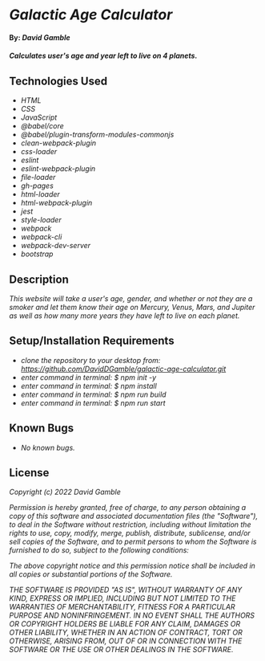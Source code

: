 # _Galactic Age Calculator_

#### By: _**David Gamble**_

#### _Calculates user's age and year left to live on 4 planets._

## Technologies Used

* _HTML_
* _CSS_
* _JavaScript_
* _@babel/core_
* _@babel/plugin-transform-modules-commonjs_
* _clean-webpack-plugin_
* _css-loader_
* _eslint_
* _eslint-webpack-plugin_
* _file-loader_
* _gh-pages_
* _html-loader_
* _html-webpack-plugin_
* _jest_
* _style-loader_
* _webpack_
* _webpack-cli_
* _webpack-dev-server_
* _bootstrap_

## Description

_This website will take a user's age, gender, and whether or not they are a smoker and let them know their age on Mercury, Venus, Mars, and Jupiter as well as how many more years they have left to live on each planet._

## Setup/Installation Requirements

* _clone the repository to your desktop from: https://github.com/DavidDGamble/galactic-age-calculator.git_
* _enter command in terminal: $ npm init -y_
* _enter command in terminal: $ npm install_
* _enter command in terminal: $ npm run build_
* _enter command in terminal: $ npm run start_

## Known Bugs

* _No known bugs._

## License

_Copyright (c) 2022 David Gamble_

_Permission is hereby granted, free of charge, to any person obtaining a copy of this software and associated documentation files (the "Software"), to deal in the Software without restriction, including without limitation the rights to use, copy, modify, merge, publish, distribute, sublicense, and/or sell copies of the Software, and to permit persons to whom the Software is furnished to do so, subject to the following conditions:_

_The above copyright notice and this permission notice shall be included in all copies or substantial portions of the Software._

_THE SOFTWARE IS PROVIDED "AS IS", WITHOUT WARRANTY OF ANY KIND, EXPRESS OR IMPLIED, INCLUDING BUT NOT LIMITED TO THE WARRANTIES OF MERCHANTABILITY, FITNESS FOR A PARTICULAR PURPOSE AND NONINFRINGEMENT. IN NO EVENT SHALL THE AUTHORS OR COPYRIGHT HOLDERS BE LIABLE FOR ANY CLAIM, DAMAGES OR OTHER LIABILITY, WHETHER IN AN ACTION OF CONTRACT, TORT OR OTHERWISE, ARISING FROM, OUT OF OR IN CONNECTION WITH THE SOFTWARE OR THE USE OR OTHER DEALINGS IN THE SOFTWARE._
